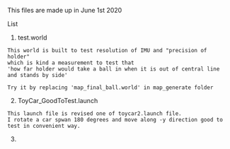 This files are made up in June 1st 2020 

List 

   1. test.world
    
    This world is built to test resolution of IMU and "precision of holder" 
    which is kind a measurement to test that 
    'how far holder would take a ball in when it is out of central line and stands by side'   
    
    Try it by replacing 'map_final_ball.world' in map_generate folder
    
   2. ToyCar_GoodToTest.launch 
   
    This launch file is revised one of toycar2.launch file.
    I rotate a car spwan 180 degrees and move along -y direction good to test in convenient way.
     
   3. 

